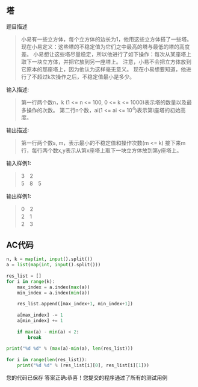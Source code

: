 ## 塔

题目描述

> 小易有一些立方体，每个立方体的边长为1，他用这些立方体搭了一些塔。 
> 现在小易定义：这些塔的不稳定值为它们之中最高的塔与最低的塔的高度差。 
> 小易想让这些塔尽量稳定，所以他进行了如下操作：每次从某座塔上取下一块立方体，并把它放到另一座塔上。 
> 注意，小易不会把立方体放到它原本的那座塔上，因为他认为这样毫无意义。 
> 现在小易想要知道，他进行了不超过k次操作之后，不稳定值最小是多少。

输入描述:

> 第一行两个数n，k (1 <= n <= 100, 0 <= k <= 1000)表示塔的数量以及最多操作的次数。
> 第二行n个数，ai(1 <= ai <= 10<sup>4</sup>)表示第i座塔的初始高度。


输出描述:

> 第一行两个数s, m，表示最小的不稳定值和操作次数(m <= k)
> 接下来m行，每行两个数x,y表示从第x座塔上取下一块立方体放到第y座塔上。


输入样例1:

> 3　2  
> 5　8　5


输出样例1:

> 0　2  
> 2　1  
> 2　3



## AC代码

```python
n, k = map(int, input().split())
a = list(map(int, input().split()))
 
res_list = []
for i in range(k):
    max_index = a.index(max(a))
    min_index = a.index(min(a))
 
    res_list.append([max_index+1, min_index+1])
 
    a[max_index] -= 1
    a[min_index] += 1
 
    if max(a) - min(a) < 2:
        break
 
print("%d %d" % (max(a)-min(a), len(res_list)))
 
for i in range(len(res_list)):
    print("%d %d" % (res_list[i][0], res_list[i][1]))
```

您的代码已保存
答案正确:恭喜！您提交的程序通过了所有的测试用例